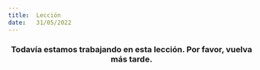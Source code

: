 ```yaml
---
title:  Lección
date:   31/05/2022
---
```


### <center>Todavía estamos trabajando en esta lección. Por favor, vuelva más tarde.</center>